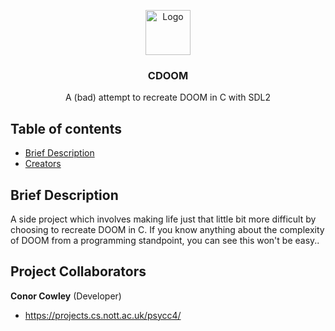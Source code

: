 
<p align="center">
  <a href="https://example.com/">
    <img src="assets/DOOM.png" alt="Logo" width=72 height=72>
  </a>

  <h3 align="center">CDOOM</h3>

  <p align="center">
   A (bad) attempt to recreate DOOM in C with SDL2
    <br>
  </p>
</p>


## Table of contents

- [Brief Description](#quick-start)
- [Creators](#project-creators)


## Brief Description
A side project which involves making life just that little bit more difficult by choosing to recreate DOOM in C.
If you know anything about the complexity of DOOM from a programming standpoint, you can see this won't be easy..

## Project Collaborators

**Conor Cowley** (Developer)

- <https://projects.cs.nott.ac.uk/psycc4/>


